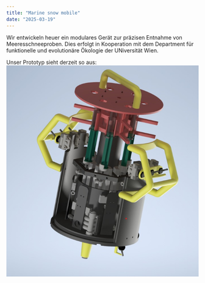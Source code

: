 ```yaml
---
title: "Marine snow mobile"
date: "2025-03-19"
---
```


Wir entwickeln heuer ein modulares Gerät zur präzisen Entnahme von Meeresschneeproben.
Dies erfolgt in Kooperation mit dem Department für funktionelle und evolutionäre Ökologie der UNiversität Wien.

Unser Prototyp sieht derzeit so aus:
![prototyp](prototyp.jpg)
